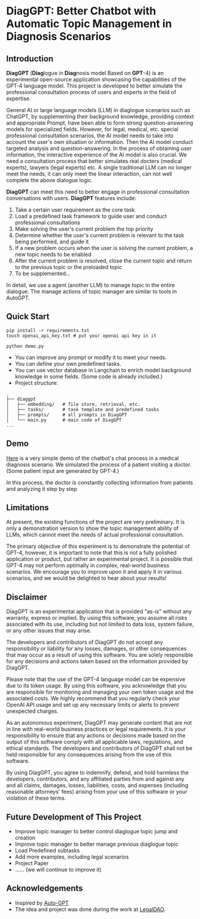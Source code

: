 # DiagGPT: Better Chatbot with Automatic Topic Management in Diagnosis Scenarios

## Introduction

**DiagGPT** (**Diag**logue in **Diag**nosis model Based on **GPT**-4) is an experimental open-source application showcasing the capabilities of the GPT-4 language model. This project is developed to better simulate the professional consultation process of users and experts in the field of expertise.

General AI or large language models (LLM) in diaglogue scenarios such as ChatGPT, by supplementing their background knowledge, providing context and appropriate Prompt, have been able to form strong question-answering models for specialized fields. However, for legal, medical, etc. special professional consultation scenarios, the AI model needs to take into account the user's own situation or information. Then the AI model conduct targeted analysis and question-answering. In the process of obtaining user information, the interactive experience of the AI model is also crucial. We need a consultation process that better simulates real docters (medical experts), lawyers (legal experts) etc. A single traditional LLM can no longer meet the needs, it can only meet the linear interaction, can not well complete the above dialogue logic. 

**DiagGPT** can meet this need to better engage in professional consultation conversations with users. **DiagGPT** features include:
1. Take a certain user requirement as the core task
2. Load a predefined task framework to guide user and conduct professional consultations
3. Make solving the user's current problem the top priority 
4. Determine whether the user's current problem is relevant to the task being performed, and guide it 
6. If a new problem occurs when the user is solving the current problem, a new topic needs to be enabled 
7. After the current problem is resolved, close the current topic and return to the previous topic or the preloaded topic
8. To be supplemented... 

In detail, we use a agent (another LLM) to manage topic in the entire dialogue. The manage actions of topic manager are similar to tools in AutoGPT.

## Quick Start

```shell
pip install -r requirements.txt
touch openai_api_key.txt # put your openai api key in it

python demo.py
```

* You can improve any prompt or modify it to meet your needs.
* You can define your own predefined tasks.
* You can use vector database in Langchain to enrich model background knowledge in some fields. (Some code is already included.)
* Project structure:

```shell
.
├── diaggpt
│   ├── embedding/   # file store, retrieval, etc.
│   ├── tasks/       # task template and predefined tasks
│   ├── prompts/     # all prompts in DiagGPT
│   └── main.py      # main code of DiagGPT
...
```

## Demo

[Here](./demo.txt) is a very simple demo of the chatbot's chat process in a medical diagnosis scenario. We simulated the process of a patient visiting a doctor. (Some patient input are generated by GPT-4.)

In this process, the doctor is constantly collecting information from patients and analyzing it step by step

## Limitations

At present, the existing functions of the project are very preliminary. It is only a demonstration version to show the topic management ability of LLMs, which cannot meet the needs of actual professional consultation.

The primary objective of this experiment is to demonstrate the potential of GPT-4, however, it is important to note that this is not a fully polished application or product, but rather an experimental project. It is possible that GPT-4 may not perform optimally in complex, real-world business scenarios. We encourage you to improve upon it and apply it in various scenarios, and we would be delighted to hear about your results!

## Disclaimer

DiagGPT is an experimental application that is provided "as-is" without any warranty, express or implied. By using this software, you assume all risks associated with its use, including but not limited to data loss, system failure, or any other issues that may arise.

The developers and contributors of DiagGPT do not accept any responsibility or liability for any losses, damages, or other consequences that may occur as a result of using this software. You are solely responsible for any decisions and actions taken based on the information provided by DiagGPT.

Please note that the use of the GPT-4 language model can be expensive due to its token usage. By using this software, you acknowledge that you are responsible for monitoring and managing your own token usage and the associated costs. We highly recommend that you regularly check your OpenAI API usage and set up any necessary limits or alerts to prevent unexpected charges.

As an autonomous experiment, DiagGPT may generate content that are not in line with real-world business practices or legal requirements. It is your responsibility to ensure that any actions or decisions made based on the output of this software comply with all applicable laws, regulations, and ethical standards. The developers and contributors of DiagGPT shall not be held responsible for any consequences arising from the use of this software.

By using DiagGPT, you agree to indemnify, defend, and hold harmless the developers, contributors, and any affiliated parties from and against any and all claims, damages, losses, liabilities, costs, and expenses (including reasonable attorneys' fees) arising from your use of this software or your violation of these terms.

## Future Development of This Project

* Improve topic manager to better control diaglogue topic jump and creation
* Improve topic manager to better manage previous diaglogue topic
* Load Predefined subtasks
* Add more examples, including legal scenarios
* Project Paper
* ...... (we will continue to improve it)

## Acknowledgements

* Inspired by [Auto-GPT](https://github.com/Significant-Gravitas/Auto-GPT)
* The idea and project was done during the work at [LegalDAO](https://www.legal-dao.org).